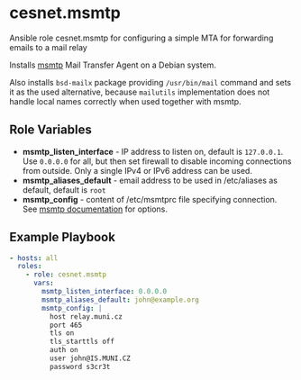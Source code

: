 # cesnet.msmtp
Ansible role cesnet.msmtp for configuring a simple MTA for forwarding emails to a mail relay

Installs [msmtp](https://marlam.de/msmtp/msmtp.html) Mail Transfer Agent on a Debian system.

Also installs `bsd-mailx` package providing `/usr/bin/mail` command and sets it as the used alternative,
because `mailutils` implementation does not handle local names correctly when used together with msmtp.

Role Variables
--------------

- **msmtp_listen_interface** - IP address to listen on, default is `127.0.0.1`. Use `0.0.0.0` for all, but
  then set firewall to disable incoming connections from outside. Only a single IPv4 or IPv6 address 
  can be used.
- **msmtp_aliases_default** - email address to be used in /etc/aliases as default, default is `root`
- **msmtp_config** - content of /etc/msmtprc file specifying connection. 
  See [msmtp documentation](https://marlam.de/msmtp/msmtp.html) for options.

Example Playbook
----------------
```yaml
- hosts: all
  roles:
    - role: cesnet.msmtp
      vars:
        msmtp_listen_interface: 0.0.0.0
        msmtp_aliases_default: john@example.org
        msmtp_config: |
          host relay.muni.cz
          port 465
          tls on
          tls_starttls off
          auth on
          user john@IS.MUNI.CZ
          password s3cr3t
```
